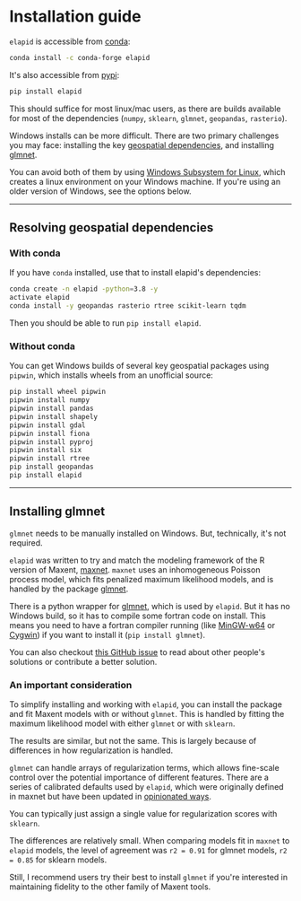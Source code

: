 # Installation guide

`elapid` is accessible from [conda](https://anaconda.org/conda-forge/elapid):

```bash
conda install -c conda-forge elapid
```

It's also accessible from [pypi](https://pypi.org/project/elapid/):

```bash
pip install elapid
```

This should suffice for most linux/mac users, as there are builds available for most of the dependencies (`numpy`, `sklearn`, `glmnet`, `geopandas`, `rasterio`).

Windows installs can be more difficult. There are two primary challenges you may face: installing the key [geospatial dependencies](#resolving-geospatial-dependencies), and installing [glmnet](#installing-glmnet).

You can avoid both of them by using [Windows Subsystem for Linux](https://docs.microsoft.com/en-us/windows/wsl/about), which creates a linux environment on your Windows machine. If you're using an older version of Windows, see the options below.

---

## Resolving geospatial dependencies

### With conda

If you have `conda` installed, use that to install elapid's dependencies:

```bash
conda create -n elapid -python=3.8 -y
activate elapid
conda install -y geopandas rasterio rtree scikit-learn tqdm
```

Then you should be able to run `pip install elapid`.

### Without conda

You can get Windows builds of several key geospatial packages using `pipwin`, which installs wheels from an unofficial source:

```bash
pip install wheel pipwin
pipwin install numpy
pipwin install pandas
pipwin install shapely
pipwin install gdal
pipwin install fiona
pipwin install pyproj
pipwin install six
pipwin install rtree
pip install geopandas
pip install elapid
```

---

## Installing glmnet

`glmnet` needs to be manually installed on Windows. But, technically, it's not required.

`elapid` was written to try and match the modeling framework of the R version of Maxent, [maxnet][r-maxnet]. `maxnet` uses an inhomogeneous Poisson process model, which fits penalized maximum likelihood models, and is handled by the package [glmnet][glmnet-fortran].

There is a python wrapper for [glmnet][glmnet-py], which is used by `elapid`. But it has no Windows build, so it has to compile some fortran code on install. This means you need to have a fortran compiler running (like [MinGW-w64][mingw] or [Cygwin](https://www.cygwin.com/)) if you want to install it (`pip install glmnet`).

You can also checkout [this GitHub issue][fortran-issue] to read about other people's solutions or contribute a better solution.

### An important consideration

To simplify installing and working with `elapid`, you can install the package and fit Maxent models with or without `glmnet`. This is handled by fitting the maximum likelihood model with either `glmnet` or with `sklearn`.

The results are similar, but not the same. This is largely because of differences in how regularization is handled.

`glmnet` can handle arrays of regularization terms, which allows fine-scale control over the potential importance of different features. There are a series of calibrated defaults used by `elapid`, which were originally defined in maxnet but have been updated in [opinionated ways](../sdm/maxent#differences-between-elapid-and-maxnet).

You can typically just assign a single value for regularization scores with `sklearn`.

The differences are relatively small. When comparing models fit in `maxnet` to `elapid` models, the level of agreement was `r2 = 0.91` for glmnet models, `r2 = 0.85` for sklearn models.

Still, I recommend users try their best to install `glmnet` if you're interested in maintaining fidelity to the other family of Maxent tools.


[glmnet-fortran]: https://glmnet.stanford.edu/articles/glmnet.html
[glmnet-py]: https://github.com/civisanalytics/python-glmnet/
[fortran-issue]: https://github.com/earth-chris/elapid/issues/9
[mingw]: https://www.mingw-w64.org/
[r-maxnet]: https://github.com/mrmaxent/maxnet
